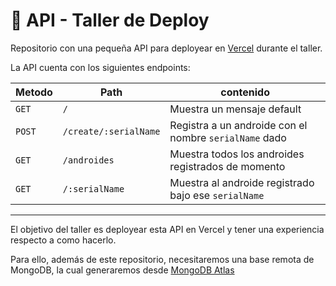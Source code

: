 # 📲 API - Taller de Deploy
Repositorio con una pequeña API para deployear en [Vercel](https://vercel.com) durante el taller.

La API cuenta con los siguientes endpoints:

| Metodo |   Path              |   contenido   
|--------|---------------------|----------------
|`GET`   |`/`                  | Muestra un mensaje default
|`POST`  |`/create/:serialName`| Registra a un androide con el nombre `serialName` dado
|`GET`   |`/androides`         | Muestra todos los androides registrados de momento 
|`GET`   |`/:serialName`       | Muestra al androide registrado bajo ese `serialName`

---

El objetivo del taller es deployear esta API en Vercel y tener una experiencia respecto a como hacerlo. 

Para ello, además de este repositorio, necesitaremos una base remota de MongoDB, la cual generaremos desde [MongoDB Atlas](https://www.mongodb.com/products/platform/atlas-database)
